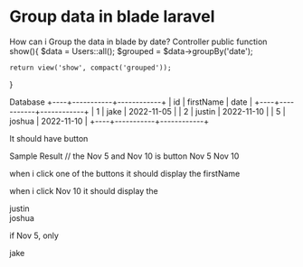
# Group data in blade laravel

How can i Group the data in blade by date?
Controller
public function show(){
    $data = Users::all();
    $grouped = $data->groupBy('date');
       
    return view('show', compact('grouped'));
}

Database
+----+-----------+------------+
| id | firstName | date       | 
+----+-----------+------------+
|  1 | jake      | 2022-11-05 | 
|  2 | justin    | 2022-11-10 | 
|  5 | joshua    | 2022-11-10 | 
+----+-----------+------------+

It should have button

Sample Result
// the Nov 5 and Nov 10 is button
Nov 5         Nov 10


when i click one of the buttons it should display the firstName


when i click Nov 10 it should display the

justin  
joshua


if Nov 5, only

jake      


        